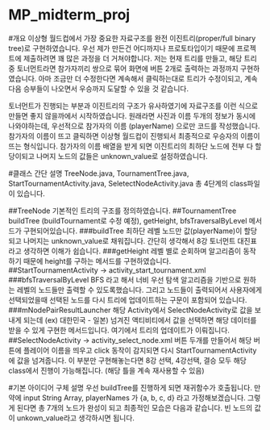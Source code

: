 # MP_midterm_proj
#개요 
이상형 월드컵에서 가장 중요한 자료구조를 완전 이진트리(proper/full binary tree)로 구현하였습니다. 
우선 제가 만든건 어디까지나 프로토타입이기 때문에 프로젝트에 제출하려면 꽤 많은 과정을 더 거쳐야합니다. 
저는 현재 트리를 만들고, 해당 트리 중 토너먼트라면 참가자끼리 쌍으로 묶어 화면에 버튼 2개로 출력하는 과정까지 구현하였습니다. 
아마 조금만 더 수정한다면 계속해서 클릭하는대로 트리가 수정이되고, 계속 다음 승부들이 나오면서 우승까지 도달할 수 있을 것 같습니다.

토너먼트가 진행되는 부분과 이진트리의 구조가 유사하였기에 자료구조를 이런 식으로 만들면 좋지 않을까에서 시작하였습니다.
원래라면 사진과 이름 두개의 정보가 동시에 나와야하는데, 우선적으로 참가자의 이름 (playerName) 으로만 코드를 작성했습니다. 
참가자의 이름이 뜨고 클릭하면 이상형 월드컵이 진행되서 최종적으로 우승자의 이름이 뜨는 형식입니다. 
참가자의 이름 배열을 받게 되면 이진트리의 최하단 노드에 전부 다 할당이되고 나머지 노드의 값들은 unknown_value로 설정하였습니다.

#클래스 간단 설명
TreeNode.java, TournamentTree.java, StartTournamentActivity.java, SeletectNodeActivity.java 총 4단계의 class파일이 있습니다. 

##TreeNode 
기본적인 트리의 구조를 정의하였습니다. 
##TournamentTree 
buildTree (buildTournament로 수정 예정), getHeight, bfsTraversalByLevel 메서드가 구현되어있습니다. 
###buildTree 
최하단 레벨 노드만 값(playerName)이 할당되고 나머지는 unknown_value로 채워집니다. 간단히 생각해서 8강 토너먼트 대진표 라고 생각하면 이해가 쉽습니다. 
###getHeight
레벨 별로 순회하며 알고리즘이 동작하기 때문에 height를 구하는 메서드를 구현하였습니다.
##StartTournamentActivity -> activity_start_tournament.xml
###bfsTraversalByLevel
BFS 라고 해서 너비 우선 탐색 알고리즘을 기반으로 원하는 레벨의 노드들만 출력할 수 있도록했습니다. 그리고 노드들이 출력되어서 사용자에게 선택되었을때 선택된 노드를 다시 트리에 업데이트하는 구문이 포함되어 있습니다.
###mNodePairResultLauncher
해당 Activity에서 SelectNodeActivity로 값을 보내게 되는데 (ex) 대한민국 - 일본) 넘겨진 액티비티에서 값을 선택하면 해당 데이터를 받을 수 있게 구현한 메서드입니다. 여기에서 트리의 업데이트가 이뤄집니다.
##SelectNodeActivity -> activity_select_node.xml
버튼 두개를 만들어서 해당 버튼에 플레이어 이름을 띄우고 click 동작이 감지되면 다시 StartTournamentActivity에 값을 넘겨줍니다. 이 부분만 구현해놓는다면 8강 선택, 4강선택, 결승 모두 해당 class에서 진행이 가능해집니다. (해당 틀을 계속 재사용할 수 있음)

#기본 아이디어 구체 설명 
우선 buildTree를 진행하게 되면 재귀함수가 호출됩니다. 
만약에 input String Array, playerNames 가 {a, b, c, d} 라고 가정해보겠습니다. 
그렇게 된다면 총 7개의 노드가 완성이 되고 최종적인 모습은 다음과 같습니다. 빈 노드의 값이 unkown_value라고 생각하시면 됩니다.
